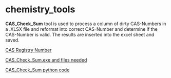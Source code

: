 # chemistry_tools

**CAS_Check_Sum** tool is used to process a column of dirty CAS-Numbers in a .XLSX file and reformat into correct CAS-Number and determine if the CAS-Number is valid.  The results are inserted into the excel sheet and saved.  

[CAS Registry Number](https://www.cas.org/support/documentation/chemical-substances/checkdig)

[CAS_Check_Sum.exe and files needed](https://github.com/CharlesRCrow/chemistry_tools/tree/main/dist/cas_check_sum)

[CAS_Check_Sum python code](https://github.com/CharlesRCrow/chemistry_tools/blob/main/cas_check_sum.py)
